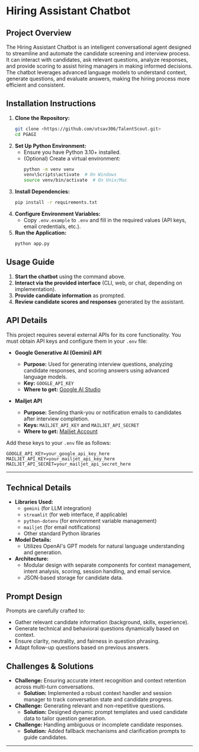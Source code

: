 # Hiring Assistant Chatbot

## Project Overview

The Hiring Assistant Chatbot is an intelligent conversational agent designed to streamline and automate the candidate screening and interview process. It can interact with candidates, ask relevant questions, analyze responses, and provide scoring to assist hiring managers in making informed decisions. The chatbot leverages advanced language models to understand context, generate questions, and evaluate answers, making the hiring process more efficient and consistent.

## Installation Instructions

1. **Clone the Repository:**
   ```bash
   git clone <https://github.com/utsav306/TalentScout.git>
   cd PGAGI
   ```
2. **Set Up Python Environment:**
   - Ensure you have Python 3.10+ installed.
   - (Optional) Create a virtual environment:
     ```bash
     python -m venv venv
     venv\Scripts\activate  # On Windows
     source venv/bin/activate  # On Unix/Mac
     ```
3. **Install Dependencies:**
   ```bash
   pip install -r requirements.txt
   ```
4. **Configure Environment Variables:**
   - Copy `.env.example` to `.env` and fill in the required values (API keys, email credentials, etc.).
5. **Run the Application:**
   ```bash
   python app.py
   ```

## Usage Guide

1. **Start the chatbot** using the command above.
2. **Interact via the provided interface** (CLI, web, or chat, depending on implementation).
3. **Provide candidate information** as prompted.
4. **Review candidate scores and responses** generated by the assistant.

## API Details

This project requires several external APIs for its core functionality. You must obtain API keys and configure them in your `.env` file:

- **Google Generative AI (Gemini) API**

  - **Purpose:** Used for generating interview questions, analyzing candidate responses, and scoring answers using advanced language models.
  - **Key:** `GOOGLE_API_KEY`
  - **Where to get:** [Google AI Studio](https://aistudio.google.com/app/apikey)


- **Mailjet API**
  - **Purpose:** Sending thank-you or notification emails to candidates after interview completion.
  - **Keys:** `MAILJET_API_KEY` and `MAILJET_API_SECRET`
  - **Where to get:** [Mailjet Account](https://app.mailjet.com/account/api_keys)

Add these keys to your `.env` file as follows:

```env
GOOGLE_API_KEY=your_google_api_key_here
MAILJET_API_KEY=your_mailjet_api_key_here
MAILJET_API_SECRET=your_mailjet_api_secret_here
```

---

## Technical Details

- **Libraries Used:**
  - `gemini` (for LLM integration)
  - `streamlit` (for web interface, if applicable)
  - `python-dotenv` (for environment variable management)
  - `mailjet` (for email notifications)
  - Other standard Python libraries
- **Model Details:**
  - Utilizes OpenAI's GPT models for natural language understanding and generation.
- **Architecture:**
  - Modular design with separate components for context management, intent analysis, scoring, session handling, and email service.
  - JSON-based storage for candidate data.

## Prompt Design

Prompts are carefully crafted to:

- Gather relevant candidate information (background, skills, experience).
- Generate technical and behavioral questions dynamically based on context.
- Ensure clarity, neutrality, and fairness in question phrasing.
- Adapt follow-up questions based on previous answers.

## Challenges & Solutions

- **Challenge:** Ensuring accurate intent recognition and context retention across multi-turn conversations.
  - **Solution:** Implemented a robust context handler and session manager to track conversation state and candidate progress.
- **Challenge:** Generating relevant and non-repetitive questions.
  - **Solution:** Designed dynamic prompt templates and used candidate data to tailor question generation.
- **Challenge:** Handling ambiguous or incomplete candidate responses.
  - **Solution:** Added fallback mechanisms and clarification prompts to guide candidates.

---

